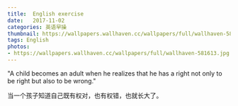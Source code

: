 ```yaml
---
title:  English exercise
date:   2017-11-02
categories: 英语早操
thumbnail: https://wallpapers.wallhaven.cc/wallpapers/full/wallhaven-581613.jpg
tags: English
photos:
- https://wallpapers.wallhaven.cc/wallpapers/full/wallhaven-581613.jpg
---
```


"A child becomes an adult when he realizes that he has a right not only to be right but also to be wrong."
<p>当一个孩子知道自己既有权对，也有权错，也就长大了。</p>
